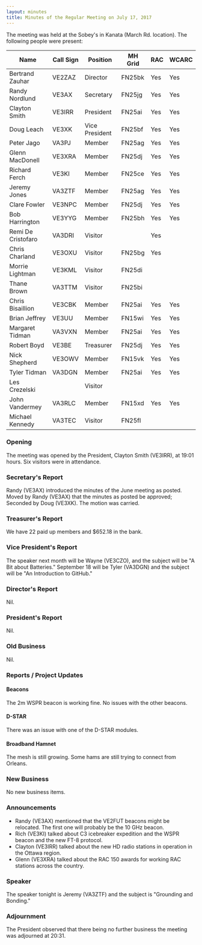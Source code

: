 ```yaml
---
layout: minutes
title: Minutes of the Regular Meeting on July 17, 2017
---
```


The meeting was held at the Sobey's in Kanata (March Rd. location).
The following people were present:

| Name             | Call Sign | Position       | MH Grid | RAC | WCARC |
|------------------|-----------|----------------|---------|-----|-------|
| Bertrand Zauhar  | VE2ZAZ    | Director       | FN25bk  | Yes |  Yes  |
| Randy Nordlund   | VE3AX     | Secretary      | FN25jg  | Yes |  Yes  |
| Clayton Smith    | VE3IRR    | President      | FN25ai  | Yes |  Yes  |
| Doug Leach       | VE3XK     | Vice President | FN25bf  | Yes |  Yes  |
| Peter Jago       | VA3PJ     | Member         | FN25ag  | Yes |  Yes  |
| Glenn MacDonell  | VE3XRA    | Member         | FN25dj  | Yes |  Yes  |
| Richard Ferch    | VE3KI     | Member         | FN25ce  | Yes |  Yes  |
| Jeremy Jones     | VA3ZTF    | Member         | FN25ag  | Yes |  Yes  |
| Clare Fowler     | VE3NPC    | Member         | FN25dj  | Yes |  Yes  |
| Bob Harrington   | VE3YYG    | Member         | FN25bh  | Yes |  Yes  |
| Remi De Cristofaro | VA3DRI  | Visitor        |         | Yes |       |
| Chris Charland   | VE3OXU    | Visitor        | FN25bg  | Yes |       |
| Morrie Lightman  | VE3KML    | Visitor        | FN25di  |     |       |
| Thane Brown      | VA3TTM    | Visitor        | FN25bi  |     |       |
| Chris Bisaillion | VE3CBK    | Member         | FN25ai  | Yes |  Yes  |
| Brian Jeffrey    | VE3UU     | Member         | FN15wi  | Yes |  Yes  |
| Margaret Tidman  | VA3VXN    | Member         | FN25ai  | Yes |  Yes  |
| Robert Boyd      | VE3BE     | Treasurer      | FN25dj  | Yes |  Yes  |
| Nick Shepherd    | VE3OWV    | Member         | FN15vk  | Yes |  Yes  |
| Tyler Tidman     | VA3DGN    | Member         | FN25ai  | Yes |  Yes  |
| Les Crezelski    |           | Visitor        |         |     |       |
| John Vandermey   | VA3RLC    | Member         | FN15xd  | Yes |  Yes  |
| Michael Kennedy  | VA3TEC    | Visitor        | FN25fl  |     |       |

### Opening

The meeting was opened by the President, Clayton Smith (VE3IRR), at 19:01 hours.
Six visitors were in attendance.

### Secretary's Report

Randy (VE3AX) introduced the minutes of the June meeting as posted.
Moved by Randy (VE3AX) that the minutes as posted be approved; Seconded by Doug (VE3XK).
The motion was carried.

### Treasurer's Report

We have 22 paid up members and $652.18 in the bank.

### Vice President's Report

The speaker next month will be Wayne (VE3CZO), and the subject will be "A Bit about Batteries."
September 18 will be Tyler (VA3DGN) and the subject will be "An Introduction to GitHub."

### Director's Report

Nil.

### President's Report

Nil.

### Old Business

Nil.

### Reports / Project Updates

#### Beacons

The 2m WSPR beacon is working fine. No issues with the other beacons.

#### D-STAR

There was an issue with one of the D-STAR modules.

#### Broadband Hamnet

The mesh is still growing. Some hams are still trying to connect from Orleans.

### New Business

No new business items.

### Announcements

* Randy (VE3AX) mentioned that the VE2FUT beacons might be relocated. The first one will probably be the 10 GHz beacon.
* Rich (VE3KI) talked about C3 icebreaker expedition and the WSPR beacon and the new FT-8 protocol.
* Clayton (VE3IRR) talked about the new HD radio stations in operation in the Ottawa region.
* Glenn (VE3XRA) talked about the RAC 150 awards for working RAC stations across the country.

### Speaker

The speaker tonight is Jeremy (VA3ZTF) and the subject is "Grounding and Bonding."

### Adjournment

The President observed that there being no further business the meeting was
adjourned at 20:31.
